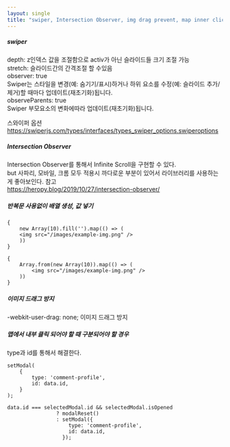 ```yaml
---
layout: single
title: "swiper, Intersection Observer, img drag prevent, map inner click"
--- 
```

##### swiper         
depth: z인덱스 값을 조절함으로 activ가 아닌 슬라이드들 크기 조절 가능    
stretch: 슬라이드간의 간격조절 할 수있음    
observer: true   
Swiper는 스타일을 변경(예: 숨기기/표시)하거나 하위 요소를 수정(예: 슬라이드 추가/제거)할 때마다 업데이트(재초기화)됩니다.   
observeParents: true   
Swiper 부모요소의 변화에따라 업데이트(재초기화)됩니다.   
   
스와이퍼 옵션   
https://swiperjs.com/types/interfaces/types_swiper_options.swiperoptions   
   

##### Intersection Observer
Intersection Observer를 통해서 Infinite Scroll을 구현할 수 있다.   
but 사파리, 모바일, 크롬 모두 적용시 까다로운 부분이 있어서 라이브러리를 사용하는게 좋아보인다.
참고   
https://heropy.blog/2019/10/27/intersection-observer/
   
##### 반복문 사용없이 배열 생성, 값 넣기
```
{
    new Array(10).fill('').map(() => (
    <img src="/images/example-img.png" />
    ))
}

{
    Array.from(new Array(10)).map(() => (
        <img src="/images/example-img.png" />
    ))
}
```
   
##### 이미지 드래그 방지   
-webkit-user-drag: none; 이미지 드래그 방지   
   
##### 맵에서 내부 클릭 되어야 할 때 구분되어야 할 경우   
type과 id를 통해서 해결한다.
```
setModal(
    {
        type: 'comment-profile',
        id: data.id,
    }
);

data.id === selectedModal.id && selectedModal.isOpened
                ? modalReset()
                : setModal({
                    type: 'comment-profile',
                    id: data.id,
                  });
```
